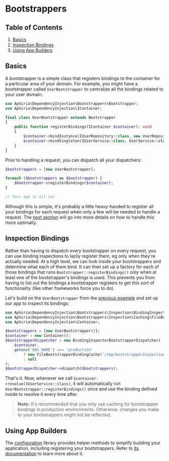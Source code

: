 <h1 id="doc-title">Bootstrappers</h1>

<nav class="toc-nav" markdown="1">

<div class="toc-nav-contents" markdown="1">

<h2 id="table-of-contents">Table of Contents</h2>

1. [Basics](#basics)
2. [Inspection Bindings](#inspection-bindings)
3. [Using App Builders](#using-app-builders)

</div>

</nav>

<h2 id="basics">Basics</h2>

A bootstrapper is a simple class that registers bindings to the container for a particular area of your domain.  For example, you might have a bootstrapper called `UserBootstrapper` to centralize all the bindings related to your user domain.

```php
use Aphiria\DependencyInjection\Bootstrappers\Bootstrapper;
use Aphiria\DependencyInjection\IContainer;

final class UserBootstrapper extends Bootstrapper
{
    public function registerBindings(IContainer $container): void
    {
        $container->bindInstance(IUserRepository::class, new UserRepository());
        $container->bindSingleton(IUserService::class, UserService::class);
    }
}
```

Prior to handling a request, you can dispatch all your dispatchers:

```php
$bootstrappers = [new UserBootstrapper];

foreach ($bootstrappers as $bootstrapper) {
    $bootstrapper->registerBindings($container);
}

// Your app is all set
```

Although this is simple, it's probably a little heavy-handed to register all your bindings for each request when only a few will be needed to handle a request.  The [next section](#inspection-bindings) will go into more details on how to handle this more optimally.

<h2 id="inspection-bindings">Inspection Bindings</h2>

Rather than having to dispatch _every_ bootstrapper on every request, you can use binding inspections to lazily register them, eg only when they're actually needed.  At a high level, we can look inside your bootstrappers and determine what each of them bind.  It can then set up a factory for each of those bindings that runs `Bootstrapper::registerBindings()` only when at least one of the bootstrapper's bindings is used.  This prevents you from having to list out the bindings a bootstrapper registers to get this sort of functionality (like other frameworks force you to do).

Let's build on the `UserBootstrapper` from the [previous example](#basics) and set up our app to inspect its bindings:

```php
use Aphiria\DependencyInjection\Bootstrappers\Inspection\BindingInspectorBootstrapperDispatcher;
use Aphiria\DependencyInjection\Bootstrappers\Inspection\Caching\FileBootstrapperBindingCache;
use Aphiria\DependencyInjection\Container;

$bootstrappers = [new UserBootstrapper()];
$container = new Container();
$bootstrapperDispatcher = new BindingInspectorBootstrapperDispatcher(
    $container,
    getenv('ENV_NAME') === 'production'
        ? new FileBootstrapperBindingCache('/tmp/bootstrapperInspections.txt')
        : null
);
$bootstrapperDispatcher->dispatch($bootstrappers);
```

That's it.  Now, whenever we call `$container->resolve(IUserService::class)`, it will automatically run `UserBootstrapper::registerBindings()` once and use the binding defined inside to resolve it every time after.

> **Note:** It's recommended that you only use caching for bootstrapper bindings in production environments.  Otherwise, changes you make to your bootstrappers might not be reflected.

<h2 id="using-app-builders">Using App Builders</h2>

The [configuration](application-builders.md) library provides helper methods to simplify building your application, including registering your bootstrappers.  Refer to [its documentation](application-builders.md#configuring-bootstrappers) to learn more about it.
